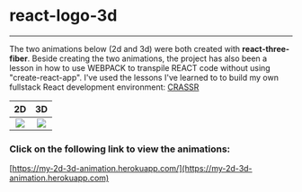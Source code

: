 # react-logo-3d

---

The two animations below (2d and 3d) were both created with **react-three-fiber**. Beside creating the two animations, the project has also been a lesson in how to use WEBPACK to transpile REACT code without using "create-react-app". I've used the lessons I've learned to to build my own fullstack React development environment: [CRASSR](https://github.com/noFrontendSolutions/crassr)

|                                    2D                                    |                                    3D                                    |
| :----------------------------------------------------------------------: | :----------------------------------------------------------------------: |
| ![](https://www.dropbox.com/s/qctbmba0cuukcbo/2d-landing-page.png?raw=1) | ![](https://www.dropbox.com/s/46tsevv3xkg4dh9/3d-landing-page.png?raw=1) |

### Click on the following link to view the animations:

[https://my-2d-3d-animation.herokuapp.com/](https://my-2d-3d-animation.herokuapp.com)

